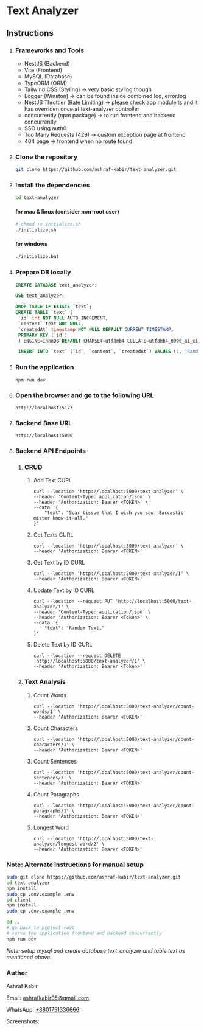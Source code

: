 # Text Analyzer

## Instructions

1. ### Frameworks and Tools
   - NestJS (Backend)
   - Vite (Frontend)
   - MySQL (Database)
   - TypeORM (ORM)
   - Tailwind CSS (Styling) -> very basic styling though
   - Logger (Winston) -> can be found inside combined.log, error.log
   - NestJS Throttler (Rate Limiting) -> please check app module ts and it has overriden once at text-analyzer controller
   - concurrently (npm package) -> to run frontend and backend concurrently
   - SSO using auth0
   - Too Many Requests (429) -> custom exception page at frontend
   - 404 page -> frontend when no route found
2. ### Clone the repository
   ```bash
   git clone https://github.com/ashraf-kabir/text-analyzer.git
   ```
3. ### Install the dependencies
   ```bash
   cd text-analyzer
   ```
   #### for mac & linux (consider non-root user)
   ```bash
   # chmod +x initialize.sh
   ./initialize.sh
   ```
   #### for windows
   ```bash
   ./initialize.bat
   ```
4. ### Prepare DB locally

   ```sql
   CREATE DATABASE text_analyzer;

   USE text_analyzer;

   DROP TABLE IF EXISTS `text`;
   CREATE TABLE `text` (
    `id` int NOT NULL AUTO_INCREMENT,
    `content` text NOT NULL,
    `createdAt` timestamp NOT NULL DEFAULT CURRENT_TIMESTAMP,
    PRIMARY KEY (`id`)
    ) ENGINE=InnoDB DEFAULT CHARSET=utf8mb4 COLLATE=utf8mb4_0900_ai_ci;

    INSERT INTO `text` (`id`, `content`, `createdAt`) VALUES (1, 'Random Text. Test Hello Dhaka.\nTest 123', '2024-09-28 01:27:04'), (2, 'Scar tissue that I wish you saw. Sarcastic mister know-it-all.', '2024-09-28 09:12:51'), (3, 'New text', '2024-09-28 11:17:28'), (4, 'Random evening', '2024-09-28 14:44:39');
   ```

5. ### Run the application
   ```
   npm run dev
   ```
6. ### Open the browser and go to the following URL
   ```
   http://localhost:5173
   ```
7. ### Backend Base URL
   ```
   http://localhost:5000
   ```
8. ### Backend API Endpoints

   1. ### CRUD

      1. Add Text CURL

         ```
         curl --location 'http://localhost:5000/text-analyzer' \
         --header 'Content-Type: application/json' \
         --header 'Authorization: Bearer <TOKEN>' \
         --data '{
             "text": "Scar tissue that I wish you saw. Sarcastic mister know-it-all."
         }'
         ```

      2. Get Texts CURL

         ```
         curl --location 'http://localhost:5000/text-analyzer' \
         --header 'Authorization: Bearer <TOKEN>'
         ```

      3. Get Text by ID CURL
         ```
         curl --location 'http://localhost:5000/text-analyzer/1' \
         --header 'Authorization: Bearer <TOKEN>'
         ```
      4. Update Text by ID CURL
         ```
         curl --location --request PUT 'http://localhost:5000/text-analyzer/1' \
         --header 'Content-Type: application/json' \
         --header 'Authorization: Bearer <Token>' \
         --data '{
             "text": "Random Text."
         }'
         ```
      5. Delete Text by ID CURL
         ```
         curl --location --request DELETE 'http://localhost:5000/text-analyzer/1' \
         --header 'Authorization: Bearer <Token>'
         ```

   2. ### Text Analysis
      1. Count Words
         ```
         curl --location 'http://localhost:5000/text-analyzer/count-words/1' \
         --header 'Authorization: Bearer <TOKEN>'
         ```
      2. Count Characters
         ```
         curl --location 'http://localhost:5000/text-analyzer/count-characters/1' \
         --header 'Authorization: Bearer <TOKEN>'
         ```
      3. Count Sentences
         ```
         curl --location 'http://localhost:5000/text-analyzer/count-sentences/2' \
         --header 'Authorization: Bearer <TOKEN>'
         ```
      4. Count Paragraphs
         ```
         curl --location 'http://localhost:5000/text-analyzer/count-paragraphs/1' \
         --header 'Authorization: Bearer <TOKEN>'
         ```
      5. Longest Word
         ```
         curl --location 'http://localhost:5000/text-analyzer/longest-word/2' \
         --header 'Authorization: Bearer <TOKEN>'
         ```



### Note: Alternate instructions for manual setup

```bash
sudo git clone https://github.com/ashraf-kabir/text-analyzer.git
cd text-analyzer
npm install
sudo cp .env.example .env
cd client
npm install
sudo cp .env.example .env

cd ..
# go back to project root
# serve the application frontend and backend concurrently
npm run dev
```
*Note: setup mysql and create database text_analyzer and table text as mentioned above.*


### Author

Ashraf Kabir

Email: ashrafkabir95@gmail.com

WhatsApp: [+8801751336666](https://wa.me/+8801751336666)

Screenshots: 
